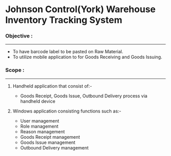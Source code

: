 # Johnson Control(York) Warehouse Inventory Tracking System

### Objective :
---
- To have barcode label to be pasted on Raw Material.
- To utilize mobile application to for Goods Receiving and Goods Issuing.

### Scope :
---
1. Handheld application that consist of:-
    - Goods Receipt, Goods Issue, Outbound Delivery process via handheld device

2. Windows application consisting functions such as:-
    - User management
    - Role management
    - Reason management
    - Goods Receipt management
    - Goods Issue management
    - Outbound Delivery management